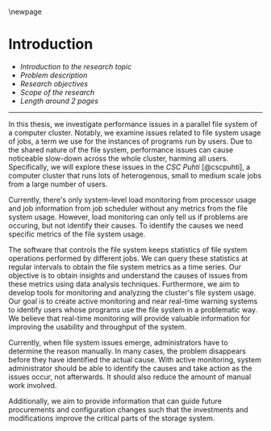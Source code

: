 \newpage

# Introduction
- *Introduction to the research topic*
- *Problem description*
- *Research objectives*
- *Scope of the research*
- *Length around 2 pages*

---

In this thesis, we investigate performance issues in a parallel file system of a computer cluster.
Notably, we examine issues related to file system usage of jobs, a term we use for the instances of programs run by users.
Due to the shared nature of the file system, performance issues can cause noticeable slow-down across the whole cluster, harming all users.
Specifically, we will explore these issues in the *CSC Puhti* [@cscpuhti], a computer cluster that runs lots of heterogenous, small to medium scale jobs from a large number of users.

Currently, there's only system-level load monitoring from processor usage and job information from job scheduler without any metrics from the file system usage.
However, load monitoring can only tell us if problems are occuring, but not identify their causes.
To identify the causes we need specific metrics of the file system usage.

The software that controls the file system keeps statistics of file system operations performed by different jobs.
We can query these statistics at regular intervals to obtain the file system metrics as a time series.
Our objective is to obtain insights and understand the causes of issues from these metrics using data analysis techniques.
Furthermore, we aim to develop tools for monitoring and analyzing the cluster's file system usage.
Our goal is to create active monitoring and near real-time warning systems to identify users whose programs use the file system in a problematic way.
We believe that real-time monitoring will provide valuable information for improving the usability and throughput of the system.

Currently, when file system issues emerge, administrators have to determine the reason manually.
In many cases, the problem disappears before they have identified the actual cause.
With active monitoring, system administrator should be able to identify the causes and take action as the issues occur, not afterwards.
It should also reduce the amount of manual work involved.

Additionally, we aim to provide information that can guide future procurements and configuration changes such that the investments and modifications improve the critical parts of the storage system.


